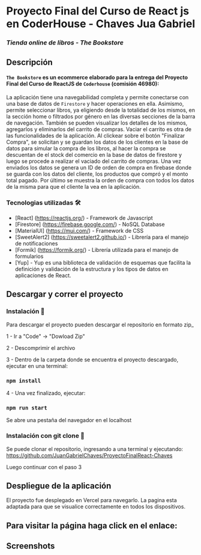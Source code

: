 <!-- @format -->

# Proyecto Final del Curso de React js en CoderHouse - Chaves Jua Gabriel

### _Tienda online de libros - The Bookstore_

## Descripción

#### `The Bookstore` es un ecommerce elaborado para la entrega del Proyecto Final del Curso de ReactJS de `Coderhouse` (comisión 46980):

La aplicación tiene una navegabilidad completa y permite conectarse con una base de datos de `Firestore` y hacer operaciones en ella.
Asimismo, permite seleccionar libros, ya eligiendo desde la totalidad de los mismos, en la sección home o filtrados por género en las diversas secciones de la barra de navegación. También se pueden visualizar los detalles de los mismos, agregarlos y eliminarlos del carrito de compras. Vaciar el carrito es otra de las funcionalidades de la aplicación. Al clickear sobre el botón "Finalizar Compra", se solicitan y se guardan los datos de los clientes en la base de datos para simular la compra de los libros, al hacer la compra se descuentan de el stock del comercio en la base de datos de firestore y luego se procede a realizar el vaciado del carrito de compras. Una vez enviados los datos se genera un ID de orden de compra en firebase donde se guarda con los datos del cliente, los productos que compró y el monto total pagado. Por último se muestra la orden de compra con todos los datos de la misma para que el cliente la vea en la aplicación.

### Tecnologias utilizadas 🛠️

-   [React] (https://reactjs.org/) - Framework de Javascript
-   [Firestore] (https://firebase.google.com/) - NoSQL Database
-   [MaterialUI] (https://mui.com/) - Framework de CSS
-   [SweetAlert2] (https://sweetalert2.github.io/) - Librería para el manejo de notificaciones
-   [Formik] (https://formik.org/) - Librería utilizada para el manejo de formularios
-   [Yup] - Yup es una biblioteca de validación de esquemas que facilita la definición y validación de la estructura y los tipos de datos en aplicaciones de React.

## Descargar y correr el proyecto

### Instalación 🔧

Para descargar el proyecto pueden descargar el repositorio en formato zip\_

1 - Ir a "Code" -> "Dowload Zip"

2 - Descomprimir el archivo

3 - Dentro de la carpeta donde se encuentra el proyecto descargado, ejecutar en una terminal:

### `npm install`

4 - Una vez finalizado, ejecutar:

### `npm run start`

Se abre una pestaña del navegador en el localhost

### Instalación con git clone 🔧

Se puede clonar el repositorio, ingresando a una terminal y ejecutando: https://github.com/JuanGabrielChaves/ProyectoFinalReact-Chaves

Luego continuar con el paso 3

## Despliegue de la aplicación

El proyecto fue desplegado en Vercel para navegarlo.
La pagina esta adaptada para que se visualice correctamente en todos los dispositivos.

## Para visitar la página haga click en el enlace:

## Screenshots
